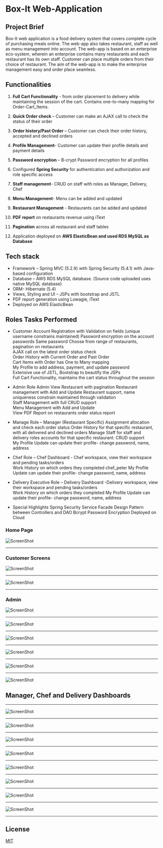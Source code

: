 # Box-It Web-Application
## Project Brief

Box-It web application is a food delivery system that covers complete cycle of purchasing meals online. The web-app also takes restaurant, staff as well as menu management into account. The web-app is based on an enterprise eco-system, wherein an enterprise contains many restaurants and each restaurant has its own staff. Customer can place multiple orders from their choice of restaurant. The aim of the web-app is to make the enterprise management easy and order place seamless. 

## Functionalities

1.	**Full Cart Functionality** - from order placement to delivery while maintaining the session of the cart. Contains one-to-many mapping for  Order-Cart_Items.

2.	**Quick Order check** – Customer can make an AJAX call to check the status of their order

3.	**Order history/Past Order** – Customer can check their order history, accepted and declined orders

4.	**Profile Management**- Customer can update their profile details and payment details

5.	**Password encryption** – B-crypt Password encryption for all profiles

6.	Configured **Spring Security** for authentication and authorization and role specific access

7.	**Staff management**- CRUD on staff with roles as Manager, Delivery, Chef

8.	**Menu Management**- Menu can be added and updated

9.	**Restaurant Management** - Restaurants can be added and updated

10.	**PDF report** on restaurants revenue using iText

11.	**Pagination** across all restaurant and staff tables

12.	Application deployed on **AWS ElasticBean and used RDS MySQL as Database**




## Tech stack

* Framework – Spring MVC (5.2.9) with Spring Security (5.4.1) with Java-based configuration
* Database – AWS RDS MySQL database. (Source code uploaded uses native MySQL database)
* ORM- Hibernate (5.4)
* Views, Styling and UI – JSPs with bootstrap and JSTL
* PDF report generation using Lowagie, iText
* Deployed on AWS ElasticBean



## Roles Tasks Performed	
* Customer Account 
  Registration with Validation on fields (unique username constrains maintained)
	Password encryption on the account passwords	Same password
	Choose from range of restaurants, pagination on restaurants	 
	AJAX call on the latest order status check	 
	Order History with Current Order and Past Order 	 
	Cart Items with Order has One to Many mapping	 
	My Profile to add address, payment, and update password	 
	Extensive use of JSTL, Bootstrap to beautify the JSPs	 
	Full Cart Functionality, maintains the cart status throughout the session	 

* Admin Role 
  Admin	View Restaurant with pagination	
	Restaurant management with Add and Update Restaurant support, name uniqueness constrain maintained through validation	
	Staff Management with full CRUD support	 
	Menu Management with Add and Update	 
	View PDF Report on restaurants order status report	

* Manage Role –
  Manager (Restaurant Specific)	Assignment allocation and check each order status
	Order History for that specific restaurant, with all  delivered and declined orders	
	Manage Staff for staff and delivery roles accounts for that specific restaurant. CRUD support	 
	My Profile Update can update their profile- change password, name, address	 

* Chef Role –
  Chef	Dashboard - Chef workspace, view their workspace and pending tasks/orders	
	Work History on which orders they completed	chef_peter
	My Profile Update can update their profile- change password, name, address	 


* Delivery Executive Role –
  Delivery	Dashboard -Delivery workspace, view their workspace and pending tasks/orders	
	Work History on which orders they completed	
	My Profile Update can update their profile- change password, name, address	 



* Special Highlights 
  Spring Security
	Service Facade Design Pattern between Controllers and DAO
	Bcrypt Password Encryption
	Deployed on Cloud


### Home Page
![ScreenShot](https://github.com/rohit-khokle/Box_It_Application/blob/main/box-it-snaps/1.png)

---
### Customer Screens
![ScreenShot](https://github.com/rohit-khokle/Box_It_Application/blob/main/box-it-snaps/2.png)

---

![ScreenShot](https://github.com/rohit-khokle/Box_It_Application/blob/main/box-it-snaps/3.png)

---

### Admin 

![ScreenShot](https://github.com/rohit-khokle/Box_It_Application/blob/main/box-it-snaps/4.png)

---


![ScreenShot](https://github.com/rohit-khokle/Box_It_Application/blob/main/box-it-snaps/5.png)

---

![ScreenShot](https://github.com/rohit-khokle/Box_It_Application/blob/main/box-it-snaps/6.png)

---

![ScreenShot](https://github.com/rohit-khokle/Box_It_Application/blob/main/box-it-snaps/7.png)

---

![ScreenShot](https://github.com/rohit-khokle/Box_It_Application/blob/main/box-it-snaps/8.png)

---

![ScreenShot](https://github.com/rohit-khokle/Box_It_Application/blob/main/box-it-snaps/9.png)


## Manager, Chef and Delivery Dashboards
---

![ScreenShot](https://github.com/rohit-khokle/Box_It_Application/blob/main/box-it-snaps/11.png)

---

![ScreenShot](https://github.com/rohit-khokle/Box_It_Application/blob/main/box-it-snaps/10.png)

---

![ScreenShot](https://github.com/rohit-khokle/Box_It_Application/blob/main/box-it-snaps/12.png)

---

![ScreenShot](https://github.com/rohit-khokle/Box_It_Application/blob/main/box-it-snaps/13.png)

---

![ScreenShot](https://github.com/rohit-khokle/Box_It_Application/blob/main/box-it-snaps/14.png)

---

![ScreenShot](https://github.com/rohit-khokle/Box_It_Application/blob/main/box-it-snaps/15.png)

---

![ScreenShot](https://github.com/rohit-khokle/Box_It_Application/blob/main/box-it-snaps/16.png)

---

![ScreenShot](https://github.com/rohit-khokle/Box_It_Application/blob/main/box-it-snaps/17.png)

---


## License
[MIT](https://choosealicense.com/licenses/mit/)
